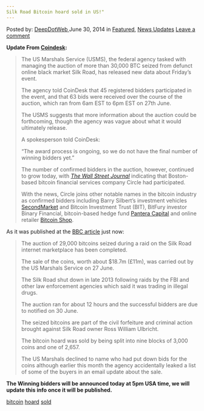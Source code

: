 ```yaml
---
Silk Road Bitcoin hoard sold in US!"
---
```

<article class="post-listing post-6286 post type-post status-publish format-standard has-post-thumbnail hentry  tag-bitcoin tag-hoard ">
    <div class="post-inner">
        <span>Posted by: <a href="https://www.deepdotweb.com/author/admin/" title="">DeepDotWeb </a></span>
    <span>June 30, 2014</span>
    <span>in <a href="https://www.deepdotweb.com/category/deepdot-news/" rel="category tag">Featured</a>, <a href="https://www.deepdotweb.com/category/news-updates/" rel="category tag">News Updates</a></span>
    <span><a href="https://www.deepdotweb.com/2014/06/30/silk-road-bitcoin-hoard-sold-us/#respond">Leave a comment</a></span>
    </p>
    <div class="clear"></div>
    <div class="entry">
    <p><strong>Update From <a href="http://www.coindesk.com/us-marshals-release-new-data-silk-road-bitcoin-auction/">Coindesk</a>: </strong></p>
    <blockquote><p>The US Marshals Service (USMS), the federal agency tasked with managing the auction of more than 30,000 BTC seized from defunct online black market Silk Road, has released new data about Friday’s event.</p>
    <p>The agency told CoinDesk that 45 registered bidders participated in the event, and that 63 bids were received over the course of the auction, which ran from 6am EST to 6pm EST on 27th June.</p>
    <p>The USMS suggests that more information about the auction could be forthcoming, though the agency was vague about what it would ultimately release.</p>
    <p>A spokesperson told CoinDesk:</p>
    <p>“The award process is ongoing, so we do not have the final number of winning bidders yet.”</p>
    <p>The number of confirmed bidders in the auction, however, continued to grow today, with <a href="http://blogs.wsj.com/digits/2014/06/30/regulation-around-bitcoin-starting-to-clear-says-circle-ceo/?mod=ST1" target="_blank"><em>The Wall Street Journal</em></a> indicating that Boston-based bitcoin financial services company Circle had participated.</p>
    <p>With the news, Circle joins other notable names in the bitcoin industry as confirmed bidders including Barry Silbert’s investment vehicles <a href="http://www.coindesk.com/secondmarkets-barry-silbert-15-institutional-investors-bitcoin-believers/">SecondMarket</a> and Bitcoin Investment Trust (BIT), BitFury investor Binary Financial, bitcoin-based hedge fund <a href="http://www.coindesk.com/pantera-binary-secondmarket-silk-road-bidders/">Pantera Capital</a> and online retailer <a href="http://www.bitcoinshop.us/" target="_blank">Bitcoin Shop</a>.</p></blockquote>
    <p>As it was published at the <a href="http://www.bbc.com/news/technology-28085722">BBC article</a> just now:</p>
    <blockquote>
    <p id="story_continues_1" class="introduction">The auction of 29,000 bitcoins seized during a raid on the Silk Road internet marketplace has been completed.</p>
    <p>The sale of the coins, worth about $18.7m (£11m), was carried out by the US Marshals Service on 27 June.</p>
    <p>The Silk Road shut down in late 2013 following raids by the FBI and other law enforcement agencies which said it was trading in illegal drugs.</p>
    <p>The auction ran for about 12 hours and the successful bidders are due to notified on 30 June.</p>
    <p>The seized bitcoins are part of the civil forfeiture and criminal action brought against Silk Road owner Ross William Ulbricht.</p>
    <p>The bitcoin hoard was sold by being split into nine blocks of 3,000 coins and one of 2,657.</p>
    <p>The US Marshals declined to name who had put down bids for the coins although earlier this month the agency accidentally leaked a list of some of the buyers in an email update about the sale.</p></blockquote>
    <p><strong>The Winning bidders will be announced today at 5pm USA time, we will update this info once it will be published.</strong></p>
    </div>
    <a href="https://www.deepdotweb.com/tag/bitcoin/" rel="tag">bitcoin</a> <a href="https://www.deepdotweb.com/tag/hoard/" rel="tag">hoard</a>  <a href="https://www.deepdotweb.com/tag/sold/" rel="tag">sold</a></span> <span style="display:none" class="updated">2014-06-30</span>
    <div style="display:none" class="vcard author" itemprop="author" itemscope itemtype="http://schema.org/Person"><strong class="fn" itemprop="name">
    
